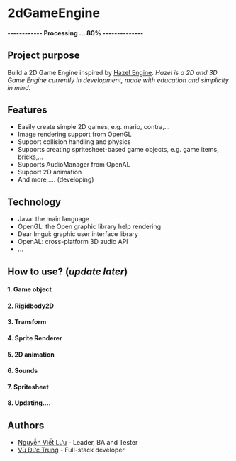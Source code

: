 # 2dGameEngine
#### ------------   Processing ... 80% --------------

## Project purpose 
Build a 2D Game Engine inspired by [Hazel Engine](https://hazelengine.com/). 
*Hazel is a 2D and 3D Game Engine currently in development, made with education and simplicity in mind.*

## Features
- Easily create simple 2D games, e.g. mario, contra,...
- Image rendering support from OpenGL
- Support collision handling and physics
- Supports creating spritesheet-based game objects, e.g. game items, bricks,...
- Supports AudioManager from OpenAL
- Support 2D animation
- And more,.... (developing)

## Technology
- Java: the main language
- OpenGL: the Open graphic library help rendering
- Dear Imgui: graphic user interface library
- OpenAL: cross-platform 3D audio API
- ...

## How to use? (*update later*)
#### 1. Game object
#### 2. Rigidbody2D
#### 3. Transform
#### 4. Sprite Renderer
#### 5. 2D animation
#### 6. Sounds
#### 7. Spritesheet
#### 8. Updating....

## Authors
- [Nguyễn Viết Lưu](https://www.facebook.com/vietluu.nguyen.31) - Leader, BA and Tester
- [Vũ Đức Trung](https://www.facebook.com/ductrungg01/) - Full-stack developer

